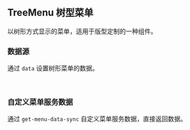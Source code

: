 <div class="demo-header">
<p class="overviewicon">
  <span class="wapi-form-treemenu"/>
</p>

## TreeMenu 树型菜单

<nova-uxlink widget-name="TreeMenu"></nova-uxlink>

以树形方式显示的菜单，适用于版型定制的一种组件。
</div>

### 数据源

通过 `data` 设置树形菜单的数据。

<nova-demo-view link="tree-menu/data-resource"></nova-demo-view>

<br>

### 自定义菜单服务数据

通过 `get-menu-data-sync` 自定义菜单服务数据，直接返回数据。

<nova-demo-view link="tree-menu/get-menu-data-sync"></nova-demo-view>

